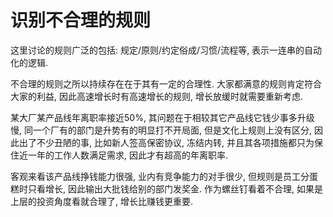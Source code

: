 # 识别不合理的规则

这里讨论的规则广泛的包括: 规定/原则/约定俗成/习惯/流程等, 表示一连串的自动化的逻辑.

不合理的规则之所以持续存在在于其有一定的合理性. 大家都满意的规则肯定符合大家的利益, 因此高速增长时有高速增长的规则, 增长放缓时就需要重新考虑.

某大厂某产品线年离职率接近50%, 其问题在于相较其它产品线它钱少事多升级慢, 同一个厂有的部门是升势有的明显打不开局面, 但是文化上规则上没有区分,
因此出了不少丑陋的事, 比如新人签高保密协议, 冻结内转, 并且其各项措施都只为保住近一年的工作人数满足需求, 因此才有超高的年离职率.

客观来看该产品线挣钱能力很强, 业内有竞争能力的对手很少, 但规则是员工分蛋糕时只看增长, 因此输出大批钱给别的部门发奖金. 作为螺丝钉看着不合理,
如果是上层的投资角度看就合理了, 增长比赚钱更重要.